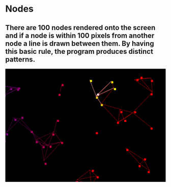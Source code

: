 # Nodes

## There are 100 nodes rendered onto the screen and if a node is within 100 pixels from another node a line is drawn between them. By having this basic rule, the program produces distinct patterns.
![alt tag](https://github.com/Frcerv11/frcerv11.github.io/blob/master/assets/images/port_2/nodes.gif)
